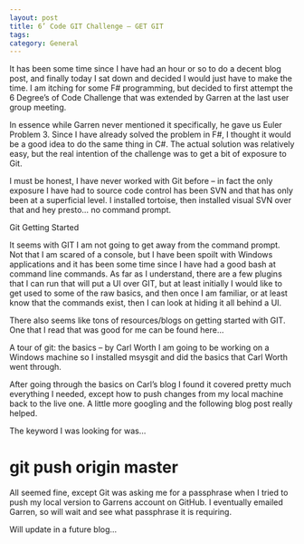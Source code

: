 ```yaml
---
layout: post
title: 6’ Code GIT Challenge – GET GIT
tags: 
category: General
---
```

It has been some time since I have had an hour or so to do a decent blog post, and finally today I sat down and decided I would just have to make the time. I am itching for some F# programming, but decided to first attempt the 6 Degree’s of Code Challenge that was extended by Garren at the last user group meeting.

In essence while Garren never mentioned it specifically, he gave us Euler Problem 3. Since I have already solved the problem in F#, I thought it would be a good idea to do the same thing in C#. The actual solution was relatively easy, but the real intention of the challenge was to get a bit of exposure to Git.

I must be honest, I have never worked with Git before – in fact the only exposure I have had to source code control has been SVN and that has only been at a superficial level. I installed tortoise, then installed visual SVN over that and hey presto… no command prompt.

Git Getting Started

It seems with GIT I am not going to get away from the command prompt. Not that I am scared of a console, but I have been spoilt with Windows applications and it has been some time since I have had a good bash at command line commands. As far as I understand, there are a few plugins that I can run that will put a UI over GIT, but at least initially I would like to get used to some of the raw basics, and then once I am familiar, or at least know that the commands exist, then I can look at hiding it all behind a UI.

There also seems like tons of resources/blogs on getting started with GIT. One that I read that was good for me can be found here…

A tour of git: the basics – by Carl Worth
I am going to be working on a Windows machine so I installed msysgit and did the basics that Carl Worth went through.

After going through the basics on Carl’s blog I found it covered pretty much everything I needed, except how to push changes from my local machine back to the live one. A little more googling and the following blog post really helped.

The keyword I was looking for was…

# git push origin master

All seemed fine, except Git was asking me for a passphrase when I tried to push my local version to Garrens account on GitHub. I eventually emailed Garren, so will wait and see what passphrase it is requiring.

Will update in a future blog…